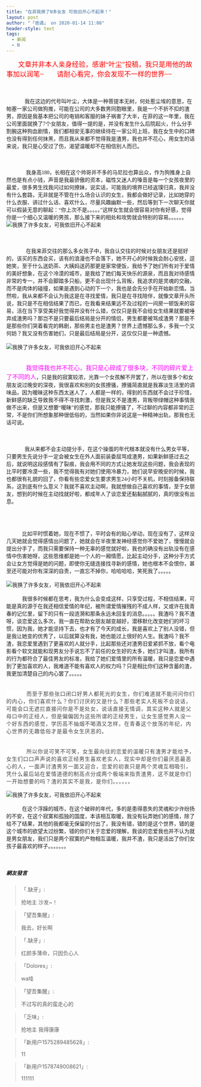 ```yaml
---
title: "在菲我换了N多女友 可依旧开心不起来！"
layout: post
author: "「诡谲」 on 2020-01-14 11:08"
header-style: text
tags:
  - 新闻
  - N
---
```


<span style="font-family: 微软雅黑; font-size: 18px; color: rgb(255, 0, 0);">&nbsp; &nbsp; &nbsp; &nbsp;文章并非本人亲身经验，感谢“叶尘”投稿，我只是用他的故事加以润笔~</span>
<span style="font-family: 微软雅黑; font-size: 18px; color: rgb(255, 0, 0);">&nbsp; &nbsp; &nbsp; &nbsp;请耐心看完，你会发现不一样的世界~~</span><span style="font-family:微软雅黑"><br></span><br><span style="font-family:微软雅黑"><br></span><br><span style="font-family:微软雅黑">&nbsp; &nbsp;&nbsp; &nbsp;&nbsp; &nbsp;&nbsp; &nbsp;&nbsp;&nbsp;我在这边的代号叫叶尘，大体是一种菩提本无树，何处惹尘埃的意思，在帕塞一家公司做狗推，可能在公司的大多数男同胞眼里，我是一个不折不扣的渣男，原因是我基本把公司的电销和客服的妹子祸害了大半，在菲的这一年里，我在公司里面就换了7个女朋友，值得一提的是，并没有发生什么后院起火，什么分手割腕这种狗血剧情，我们都相安无事的继续待在一家公司上班，我在女生中的口碑也没有得到任何抹黑，而且我从来都不觉得我是渣男，我也并不花心，用女生的话来说，我只是心受过了伤，渴望温暖却不在相信别人而已。</span><br><br><span style="font-family:微软雅黑"><br></span><br><span style="font-family:微软雅黑">&nbsp; &nbsp;&nbsp; &nbsp;&nbsp; &nbsp;&nbsp; &nbsp;&nbsp; &nbsp;我身高180，长相在这个帅哥并不多的马尼拉也算出众，作为狗推身上自然也是有点小钱，声音是我最骄傲的资本，磁性又迷人的嗓音是每一个女孩夜里的最爱，很多男生找我问过如何撩妹，说实话，可能我的境界已经返璞归真，我并没有什么套路，无非就是不管在什么场合认识的女生，我都会做好记录，比如她穿的什么衣服、讲过什么话、喜欢什么，尽量风趣幽默一些，然后等到下一次聊天你就可以假装无意的聊起：“你上次不是。。。。。”这样女生就会很容易对你有好感，觉得你是一个细心又温暖的男孩，那么接下来的相处和攻势就会特别的容易。。。。。。</span><br>
<img src="http://images.feileyuan.com/images/ueditor/2020011411050000572403.jpg" title="我换了许多女友，可我依旧开心不起来" alt="我换了许多女友，可我依旧开心不起来">
<br><br><span style="font-family:微软雅黑"><br></span><br><span style="font-family:微软雅黑">&nbsp; &nbsp;&nbsp; &nbsp;&nbsp; &nbsp;&nbsp; &nbsp;&nbsp; &nbsp;在我来菲交往的那么多女孩子中，我自认交往的时候对女朋友还是挺好的，该买的东西会买，该有的浪漫也不会落下，她不开心的时候我会耐心安抚，逗她笑，至于什么送奶茶、大姨妈送药那更是家常便饭，我给予了她们所有对于爱情的美好想象，在这个冷漠的城市，是我给了她们每天快乐的源泉，而且我对待感情非常的专一，并不会脚踏多只船，更不会出现什么背叛，我追求的是灵魂的交融，而不是肉体的碰撞，如果是遇到心动的下一个，我也是会先分手在开始新恋情。当然啦，我从来都不会认为我这是在寻找爱情，我只是在寻找陪伴，就像文章开头所说，我只是不在相信结果了而已，在我看来结果远不及过程的一间房一顿饭来的容易，活在当下享受美好我觉得并没有什么错，仅仅只是我不会给女生结果就要被唾弃成渣男吗？那岂不是只要最后结局是分开的情侣，男生都要被骂成渣男？那是不是那些你们哭着看完的韩剧，那些男主也是渣男？世界上遗憾那么多，多我一个又何妨？我又没有伤害她们，只是最后结局是分开，这仅仅只是一种遗憾。</span><br><br>
<img src="http://images.feileyuan.com/images/ueditor/2020011411050000571665.jpg" title="我换了许多女友，可我依旧开心不起来" alt="我换了许多女友，可我依旧开心不起来">
<br><span style="font-family:微软雅黑"><br></span><br><span style="font-family:微软雅黑">&nbsp; &nbsp;&nbsp; &nbsp;&nbsp; &nbsp;&nbsp; &nbsp;&nbsp;<span style="color:#ff00ff">&nbsp;&nbsp;<span style="font-size:16px">我觉得我也并不花心，我只是心碎成了很多块，不同的碎片爱上了不同的人</span></span>，只是我的寂寞较浓，光靠一个女孩解不开罢了，所以在很多个和女朋友说过晚安的深夜，我很喜欢和别的女孩撩骚，撩骚简直就是我寡淡生活里的调味品，因为暧昧这种东西太迷人了，人都是一样的，得到的东西就不会过于珍惜，新鲜感的缺乏导致我不得不寻找刺激，但是我又不是渣男，背叛带绿帽这种事情我做不出来，但是又想要“暧昧”的感觉，那我只能撩骚了，不过聊的内容都非常的正常，不是你们所想象那种很低俗的，当然如果你非说这是一种精神出轨，那我也无话可说。</span><br><br><br><br><span style="font-family:微软雅黑">&nbsp; &nbsp;&nbsp; &nbsp;&nbsp; &nbsp;&nbsp; &nbsp;&nbsp;&nbsp;我从来都不会主动提分手，在这个操蛋的年代根本就没有什么男女平等，只要男生先说分手一定会被女生在外人面前装委屈骂成渣男，如果新鲜感过去之后，就说明这段感情有了裂痕，我会用不同的方式让她发现这些问题，我会表现的比平时要冷漠一些，我不觉得我有对她们使用冷暴力，她们说早安晚安的时候，我也都很有礼貌的回了，你看有些恋爱女生要求男生24小时不关机，时刻报备保持联系，这到底有什么意义？我就不喜欢主动啊，我就想做自己喜欢的事情，至于女朋友，想到的时候在主动找就好啦，都成年人了谈恋爱还黏黏腻腻的，真的很没有出息。</span><br><span style="font-family:微软雅黑"><br></span><br><span style="font-family:微软雅黑"><br></span><br><span style="font-family:微软雅黑">&nbsp; &nbsp;&nbsp; &nbsp;&nbsp; &nbsp;&nbsp; &nbsp;比如平时惯着她，现在不惯了，平时会有的贴心举动，现在没有了，这样没几天她就会觉得感情出问题了，她就会在半夜里发神经感觉你不爱她了，慢慢就会提出分手了，而我只需要保持一种无辜的感觉就好啦，我也的确没有出轨没有在感情中伤害她呀，这些思维都是她一个人的一厢情愿，比起主动分手，这种分手方式会让女方觉得是她的问题，即使你无缝连接找寻新的感情，她也根本不会恨你，甚至还可能对你有深深的自责，一直忘不掉你，哈哈哈哈，笑死我了。。。。。</span><br><br>
<img src="http://images.feileyuan.com/images/ueditor/2020011411050000572198.jpg" title="我换了许多女友，可我依旧开心不起来" alt="我换了许多女友，可我依旧开心不起来">
<br><br><span style="font-family:Tahoma">&nbsp; &nbsp;&nbsp; &nbsp;&nbsp; &nbsp;&nbsp; &nbsp;我很多时候都在思考，我为什么会变成这样，只享受过程，不相信结果，可能是真的源于在我还相信爱情的年纪，被所谓爱情摧残的不成人样，又或许在我青春的记忆里，留下的只有一段涟漪和那条永远未回复的消息。。。。。我渣吗？我不渣呀，谈恋爱这么多次，我一直在帮助女朋友越变越好，潜移默化改变她们的坏习惯，因为我，她才能坚持下去，也才有了今天的成长，我是喜欢上了别人没错，但是我让她变的优秀了，以后就算没有我，她也能过上很好的人生。我渣吗？我不渣，我恋爱里遇到了更喜欢的人就分手，比起那些还对渣男旧爱紧抓不放，看个电影看个软文就能和现男友分手说忘不了前任的女生好的太多，她们才叫渣，我所有的行为都符合了最佳男友的标准，我给了她们爱情里的所有温暖，我只是恋爱中遇到了更加喜欢的人，我难道不能有喜欢人的权力吗？只是相比你们这种含蓄的渣，我更加清楚自己的内心罢了。。。。。</span><br><br><br><span style="color: rgb(68, 68, 68); font-family: 微软雅黑; letter-spacing: 1px; background-color: rgb(255, 255, 255);">&nbsp; &nbsp;&nbsp; &nbsp;&nbsp; &nbsp;&nbsp; &nbsp;而至于那些张口闭口好男人都死光的女生，你们难道就不能问问你们的内心，你们喜欢什么？你们讨厌的又是什么？那些老实人死板不会说话，可能会口无遮拦直接问你是不是处女，说话直接无情调，其实这种人就是父母口中的正经人，但是偏偏因为这些所谓的正经男生，让女生感觉男人没一个好东西的感觉，学历高不抽烟不喝酒又怎样，在青春这个放荡的年纪，内心世界的无趣低俗才是最令女生厌恶的。</span><br><br><br><span style="color: rgb(68, 68, 68); font-family: 微软雅黑; letter-spacing: 1px; background-color: rgb(255, 255, 255);">&nbsp; &nbsp;&nbsp; &nbsp;&nbsp; &nbsp;&nbsp; &nbsp;所以你说可笑不可笑，女生最向往的恋爱的温暖只有渣男才能给予，女生们口口声声说的喜欢正经男生喜欢老实人，现实中却是你们最厌恶最恶心的人，一面声讨渣男另一面又迎合，恋爱的初衷只是两个灵魂互相吸引，凭什么最后站在爱情道德的制高点分成两个极端来指责渣男，这不就是你们一开始想要的吗？渣的其实不是我，是你们。。。。。。</span><br><span style="font-family:微软雅黑">&nbsp; &nbsp;&nbsp; &nbsp;&nbsp; &nbsp;&nbsp;&nbsp;</span><br>
<img src="http://images.feileyuan.com/images/ueditor/2020011411050000572460.jpg" title="我换了许多女友，可我依旧开心不起来" alt="我换了许多女友，可我依旧开心不起来">
<br><br><span style="font-family:微软雅黑">&nbsp; &nbsp;&nbsp; &nbsp;&nbsp; &nbsp;&nbsp; &nbsp;在这个浮躁的城市，在这个破碎的年代，多的是患得患失的灵魂和少许纷扬的不安，在这个寂寞和孤独的国度，本该相互取暖，我没有玩弄她们的感情，除了给不了结果，其他的我都毫无保留的付出了，我没有错，错的是这个世界，错的是这个城市的欲望太过纷繁，错的你们关于恋爱的理解，我谈的恋爱我也并不认为就是男女朋友，我们只是两个寂寞的产物相互温暖，我并不渣，我只是活出了你们女孩子最喜欢的样子。。。。。。。</span><br><span style="font-family:微软雅黑"><br></span><span style="color: rgb(255, 0, 0);"><span style="font-family:微软雅黑"></span></span>
<br>

##### 網友發言 
> 「.缺牙」:
> <p>抢地主 沙发~！</p>

> 「望吾集醒」:
> <p>我去，好长啊</p>

> 「.缺牙」:
> <p>红颜多薄命，只因负心人</p>

> 「Dolores」:
> <p>wa哇</p>

> 「望吾集醒」:
> <p>不过写的真的蛮走心的</p>

> 「乏味」:
> <p>抢地主 我得康康</p>

> 「新用户1575289485628」:
> <p>11</p>

> 「新用户1578749008621」:
> <p>111111</p>


